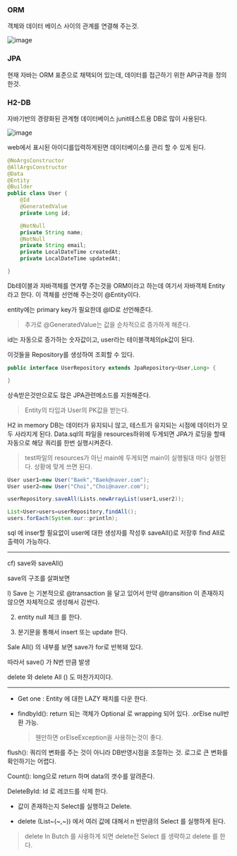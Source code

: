 ### ORM
객체와 데이터 베이스 사이의 관계를 연결해 주는것.

![image](https://user-images.githubusercontent.com/80390524/128713491-45d061f9-cfeb-4a72-9166-d19b1dc0447a.png)




### JPA
현재 자바는 ORM 표준으로 채택되어 있는데, 데이터를 접근하기 위한 API규격을 정의한것.

### H2-DB

자바기반의 경량화된 관계형 데이터베이스
junit테스트용 DB로 많이 사용된다.

![image](https://user-images.githubusercontent.com/80390524/128713683-5f24ec21-cd82-4ea7-a18c-66b1a29b0745.png)


web에서 표시된 아이디를입력하게된면 데이터베이스를 관리 할 수 있게 된다.


```java
@NoArgsConstructor
@AllArgsConstructor
@Data
@Entity
@Builder
public class User {
    @Id
    @GeneratedValue
    private Long id;

    @NotNull
    private String name;
    @NotNull
    private String email;
    private LocalDateTime createdAt;
    private LocalDateTime updatedAt;

}
```

Db테이블과 자바객체를 연겨랳 주는것을 ORM이라고 하는데 여기서 자바객체 Entity라고 한다.
이 객체를 선언해 주는것이 @Entity이다.

entity에는 primary key가 필요한데 @ID로 선언해준다.

> 추가로 @GeneratedValue는 값을 순차적으로 증가하게 해준다.

id는 자동으로 증가하는 숫자값이고, user라는 테이블객체의pk값이 된다.

이것들을 Repository를 생성하여 조회할 수 있다.


```java
public interface UserRepository extends JpaRepository<User,Long> {

}
```
상속받은것만으로도 많은 JPA관련메소드를 지원해준다.
> Entity의 타입과 User의 PK값을 받는다.



H2 in memory DB는 데이터가 유지되니 않고, 테스트가 유지되는 시점에 데이터가 모두 사라지게 된다.
Data.sql의 파일을 resources하위에 두게되면 JPA가 로딩을 할때 자동으로 해당 쿼리를 한번 실행시켜준다.
> test파일의 resources가 아닌 main에 두게되면 main이 실행될대 마다 실행된다. 상황에 맞게 쓰면 된다.

```java
User user1=new User("Baek","Baek@naver.com");
User user2=new User("Choi","Choi@naver.com");

userRepository.saveAll(Lists.newArrayList(user1,user2));

List<User>users=userRepository,findAll();
users.forEach(System.our::println);
```

sql 에 inser할 필요없이 user에 대한 생성자를 작성후 saveAll()로 저장후 find All로 출력이 가능하다.


---
cf) save와 saveAll()

save의 구조를 살펴보면

l) Save 는 기본적으로 @transaction 을 달고 있어서 만약 @transition 이 존재하지 않으면 자체적으로 생성해서 감싼다.

2) entity null 체크 를 한다.

3) 분기문을 통해서 insert 또는 update 한다.

Sale All() 의 내부를 보면 save가 for로 반복돼 있다.

따라서 save() 가 N번 만큼 발생

delete 와 delete All () 도 마찬가지이다.

---

- Get one : Entity 에 대한 LAZY 패치를 다운 한다.

- findbyId(): return 되는 객체가 Optional 로 wrapping 되어 있다. .orElse null반환 가능.
    > 웬만하면 orElseException을 사용하는것이 좋다.



flush(): 쿼리의 변화를 주는 것이 아니라 DB반영시점을 조절하는 것. 로그로 큰 변화를 확인하기는 어렵다.

Count(): long으로 return 하며 data의 갯수를 알려준다. 

DeleteById: Id 로 레코드를 삭제 한다.

+ 값이 존재하는지 Select를 실행하고 Delete.

+ delete (List~(~,~)) 에서 여러 값에 대해서 n 반만큼의 Select 를 실행하게 된다.


> delete In Butch 를 사용하게 되면
> delete전 Select 를 생략하고 delete 를 한다.

